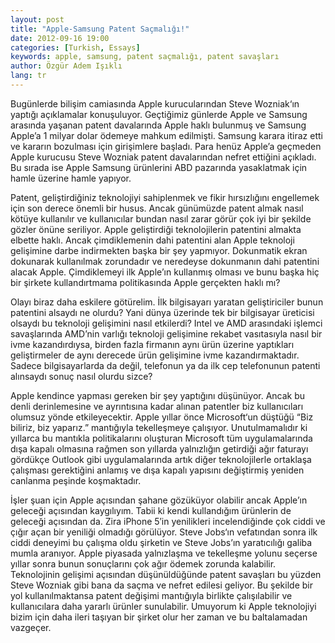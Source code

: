 ```yaml
---
layout: post
title: "Apple-Samsung Patent Saçmalığı!"
date: 2012-09-16 19:00
categories: [Turkish, Essays]
keywords: apple, samsung, patent saçmalığı, patent savaşları
author: Özgür Adem Işıklı
lang: tr
---
```


Bugünlerde bilişim camiasında Apple kurucularından Steve Wozniak‘ın yaptığı açıklamalar konuşuluyor. Geçtiğimiz günlerde Apple ve Samsung arasında yaşanan patent davalarında Apple haklı bulunmuş ve Samsung Apple’a 1 milyar dolar ödemeye mahkum edilmişti. Samsung karara itiraz etti ve kararın bozulması için girişimlere başladı. Para henüz Apple’a geçmeden Apple kurucusu Steve Wozniak patent davalarından nefret ettiğini açıkladı. Bu sırada ise Apple Samsung ürünlerini ABD pazarında yasaklatmak için hamle üzerine hamle yapıyor.

Patent, geliştirdiğiniz teknolojiyi sahiplenmek ve fikir hırsızlığını engellemek için son derece önemli bir husus. Ancak günümüzde patent almak nasıl kötüye kullanılır ve kullanıcılar bundan nasıl zarar görür çok iyi bir şekilde gözler önüne seriliyor. Apple geliştirdiği teknolojilerin patentini almakta elbette haklı. Ancak çimdiklemenin dahi patentini alan Apple teknoloji gelişimine darbe indirmekten başka bir şey yapmıyor. Dokunmatik ekran dokunarak kullanılmak zorundadır ve neredeyse dokunmanın dahi patentini alacak Apple. Çimdiklemeyi ilk Apple’ın kullanmış olması ve bunu başka hiç bir şirkete kullandırtmama politikasında Apple gerçekten haklı mı?

Olayı biraz daha eskilere götürelim. İlk bilgisayarı yaratan geliştiriciler bunun patentini alsaydı ne olurdu? Yani dünya üzerinde tek bir bilgisayar üreticisi olsaydı bu teknoloji gelişimini nasıl etkilerdi? Intel ve AMD arasındaki işlemci savaşlarında AMD’nin varlığı teknoloji gelişimine rekabet vasıtasıyla nasıl bir ivme kazandırdıysa, birden fazla firmanın aynı ürün üzerine yaptıkları geliştirmeler de aynı derecede ürün gelişimine ivme kazandırmaktadır. Sadece bilgisayarlarda da değil, telefonun ya da ilk cep telefonunun patenti alınsaydı sonuç nasıl olurdu sizce?

Apple kendince yapması gereken bir şey yaptığını düşünüyor. Ancak bu denli derinlemesine ve ayrıntısına kadar alınan patentler biz kullanıcıları olumsuz yönde etkileyecektir. Apple yıllar önce Microsoft‘un düştüğü “Biz biliriz, biz yaparız.” mantığıyla tekelleşmeye çalışıyor. Unutulmamalıdır ki yıllarca bu mantıkla politikalarını oluşturan Microsoft tüm uygulamalarında dışa kapalı olmasına rağmen son yıllarda yalnızlığın getirdiği ağır faturayı gördükçe Outlook gibi uygulamalarında artık diğer teknolojilerle ortaklaşa çalışması gerektiğini anlamış ve dışa kapalı yapısını değiştirmiş yeniden canlanma peşinde koşmaktadır.

İşler şuan için Apple açısından şahane gözüküyor olabilir ancak Apple’ın geleceği açısından kaygılıyım. Tabii ki kendi kullandığım ürünlerin de geleceği açısından da. Zira iPhone 5′in yenilikleri incelendiğinde çok ciddi ve çığır açan bir yeniliği olmadığı görülüyor. Steve Jobs‘ın vefatından sonra ilk ciddi deneyimi bu çalışma oldu şirketin ve Steve Jobs’ın yaratıcılığı galiba mumla aranıyor. Apple piyasada yalnızlaşma ve tekelleşme yolunu seçerse yıllar sonra bunun sonuçlarını çok ağır ödemek zorunda kalabilir. Teknolojinin gelişimi açısından düşünüldüğünde patent savaşları bu yüzden Steve Wozniak gibi bana da saçma ve nefret edilesi geliyor. Bu şekilde bir yol kullanılmaktansa patent değişimi mantığıyla birlikte çalışılabilir ve kullanıcılara daha yararlı ürünler sunulabilir. Umuyorum ki Apple teknolojiyi bizim için daha ileri taşıyan bir şirket olur her zaman ve bu baltalamadan vazgeçer.
